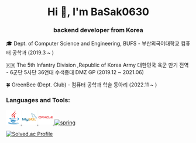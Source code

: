 <h1 align="center">Hi 👋, I'm BaSak0630</h1>
<h3 align="center">backend developer from Korea</h3>

🎓 Dept. of Computer Science and Engineering, BUFS - 부산외국어대학교 컴퓨터 공학과 (2019.3 ~ )

🇰🇷 The 5th Infantry Division ,Republic of Korea Army 대한민국 육군 만기 전역 - 6군단 5사단 36연대 수색중대 DMZ GP (2019.12 ~ 2021.06)

🍀 GreenBee (Dept. Club) - 컴퓨터 공학과 학술 동아리  (2022.11 ~ )

<h3 align="left">Languages and Tools:</h3>
<p align="left">
  <a href="https://www.java.com" target="_blank" rel="noreferrer"> 
    <img src="https://raw.githubusercontent.com/devicons/devicon/master/icons/java/java-original.svg" alt="java" width="40" height="40"/> </a> 
  <a href="https://www.mysql.com/" target="_blank" rel="noreferrer"> 
    <img src="https://raw.githubusercontent.com/devicons/devicon/master/icons/mysql/mysql-original-wordmark.svg" alt="mysql" width="40" height="40"/> </a> 
  <a href="https://www.oracle.com/" target="_blank" rel="noreferrer"> 
    <img src="https://raw.githubusercontent.com/devicons/devicon/master/icons/oracle/oracle-original.svg" alt="oracle" width="40" height="40"/> 
  </a> 
  <a href="https://spring.io/" target="_blank" rel="noreferrer"> 
    <img src="https://user-images.githubusercontent.com/33158051/103925017-e7673b80-50e4-11eb-9379-ceb82e3f382c.png" alt="spring" width="40" height="40"/>
  </a> 
</p>


[![Solved.ac Profile](http://mazassumnida.wtf/api/v2/generate_badge?boj=azuza852)](https://solved.ac/azuza852/)
